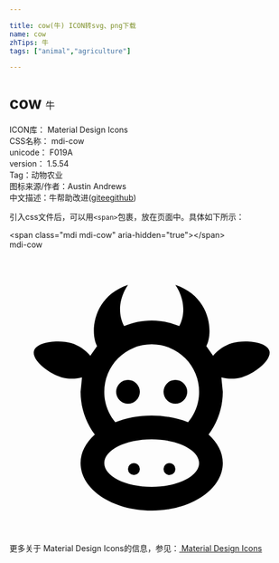 ```yaml
---

title: cow(牛) ICON转svg、png下载
name: cow
zhTips: 牛
tags: ["animal","agriculture"]

---
```


# cow  <small style="font-size: 60%;font-weight: 100">牛</small>


<div class="detail-page">
<p>
<span>
ICON库：
<span class="badge-secondary badge">Material Design Icons</span> 
</span>
<br/>
<span>
CSS名称：
<span class="badge-secondary badge">mdi-cow</span> 
</span>
<br/>
<span>
unicode：
<span class="badge-secondary badge">F019A</span> 
<copy-btn content='F019A' btn-title=""></copy-btn>
<copy-btn :content='String.fromCodePoint(parseInt("F019A", 16))' btn-title="复制U"></copy-btn>
</span>
<br/>
<span>
version：
<span class="badge-secondary badge">1.5.54</span> 
</span><br/><span>Tag：<span class="badge-light badge"><router-link to="/tags/animal.html">动物</router-link></span><span class="badge-light badge"><router-link to="/tags/agriculture.html">农业</router-link></span></span>
<br/>
<span>图标来源/作者：<span class="badge-light badge">Austin Andrews</span></span> 
<br/>
<span class="zh-detail">中文描述：<span class="badge-primary badge">牛</span><span class="help-link"><span>帮助改进</span>(<a href="https://gitee.com/liuwave/icon-helper/edit/master/json/material/cow.json" target="_blank" rel="noopener noreferrer">gitee</a><a href="https://github.com/liuwave/icon-helper/edit/master/json/material/cow.json" target="_blank" rel="noopener noreferrer">github</a></span>)</span><br/>
</p>
</div>
<div class="alert alert-dark">
  <i class="mdi mdi-cow mdi-48px"></i>
  <i class="mdi mdi-cow mdi-36px"></i>
  <i class="mdi mdi-cow mdi-24px"></i>
  <i class="mdi mdi-cow mdi-18px"></i>
</div>
<div>
  <p>引入css文件后，可以用<code>&lt;span&gt;</code>包裹，放在页面中。具体如下所示：    
  </p>
  <div class="alert alert-primary" style="font-size: 14px">
    &lt;span class="mdi mdi-cow" aria-hidden="true"&gt;&lt;/span&gt;
    <copy-btn content='<span class="mdi mdi-cow" aria-hidden="true"></span>'></copy-btn>
  </div>
  <div class="alert alert-secondary">
    <i class="mdi mdi-cow"
    style="font-size: 24px"
    aria-hidden="true"></i> mdi-cow
    <copy-btn content="mdi-cow" btn-title="复制图标名称"></copy-btn>
  </div>
</div>
<div id="svg" class="svg-wrap">
<svg xmlns="http://www.w3.org/2000/svg" viewBox="0 0 24 24"><path d="M10.5,18A0.5,0.5 0 0,1 11,18.5A0.5,0.5 0 0,1 10.5,19A0.5,0.5 0 0,1 10,18.5A0.5,0.5 0 0,1 10.5,18M13.5,18A0.5,0.5 0 0,1 14,18.5A0.5,0.5 0 0,1 13.5,19A0.5,0.5 0 0,1 13,18.5A0.5,0.5 0 0,1 13.5,18M10,11A1,1 0 0,1 11,12A1,1 0 0,1 10,13A1,1 0 0,1 9,12A1,1 0 0,1 10,11M14,11A1,1 0 0,1 15,12A1,1 0 0,1 14,13A1,1 0 0,1 13,12A1,1 0 0,1 14,11M18,18C18,20.21 15.31,22 12,22C8.69,22 6,20.21 6,18C6,17.1 6.45,16.27 7.2,15.6C6.45,14.6 6,13.35 6,12L6.12,10.78C5.58,10.93 4.93,10.93 4.4,10.78C3.38,10.5 1.84,9.35 2.07,8.55C2.3,7.75 4.21,7.6 5.23,7.9C5.82,8.07 6.45,8.5 6.82,8.96L7.39,8.15C6.79,7.05 7,4 10,3L9.91,3.14V3.14C9.63,3.58 8.91,4.97 9.67,6.47C10.39,6.17 11.17,6 12,6C12.83,6 13.61,6.17 14.33,6.47C15.09,4.97 14.37,3.58 14.09,3.14L14,3C17,4 17.21,7.05 16.61,8.15L17.18,8.96C17.55,8.5 18.18,8.07 18.77,7.9C19.79,7.6 21.7,7.75 21.93,8.55C22.16,9.35 20.62,10.5 19.6,10.78C19.07,10.93 18.42,10.93 17.88,10.78L18,12C18,13.35 17.55,14.6 16.8,15.6C17.55,16.27 18,17.1 18,18M12,16C9.79,16 8,16.9 8,18C8,19.1 9.79,20 12,20C14.21,20 16,19.1 16,18C16,16.9 14.21,16 12,16M12,14C13.12,14 14.17,14.21 15.07,14.56C15.65,13.87 16,13 16,12A4,4 0 0,0 12,8A4,4 0 0,0 8,12C8,13 8.35,13.87 8.93,14.56C9.83,14.21 10.88,14 12,14M14.09,3.14V3.14Z" /></svg>
</div>
<detail full-name='mdi-cow'></detail>
    
<div><p>更多关于 Material Design Icons的信息，参见：<a target="_blank" href="https://iconhelper.cn/material.html"> Material Design Icons</a>
</p></div>
